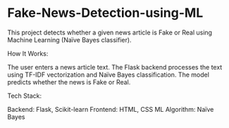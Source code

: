 # Fake-News-Detection-using-ML

This project detects whether a given news article is Fake or Real using Machine Learning (Naïve Bayes classifier).

How It Works:

The user enters a news article text.
The Flask backend processes the text using TF-IDF vectorization and Naïve Bayes classification.
The model predicts whether the news is Fake or Real.

Tech Stack:

Backend: Flask, Scikit-learn
Frontend: HTML, CSS
ML Algorithm: Naïve Bayes
